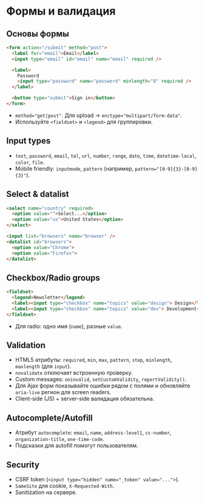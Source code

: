 # Формы и валидация

## Основы формы
```html
<form action="/submit" method="post">
  <label for="email">Email</label>
  <input type="email" id="email" name="email" required />

  <label>
    Password
    <input type="password" name="password" minlength="8" required />
  </label>

  <button type="submit">Sign in</button>
</form>
```
- `method="get|post"`. Для upload → `enctype="multipart/form-data"`.
- Используйте `<fieldset>` и `<legend>` для группировки.

## Input types
- `text`, `password`, `email`, `tel`, `url`, `number`, `range`, `date`, `time`, `datetime-local`, `color`, `file`.
- Mobile friendly: `inputmode`, `pattern` (например, `pattern="[0-9]{3}-[0-9]{3}"`).

## Select & datalist
```html
<select name="country" required>
  <option value="">Select...</option>
  <option value="us">United States</option>
</select>

<input list="browsers" name="browser" />
<datalist id="browsers">
  <option value="Chrome">
  <option value="Firefox">
</datalist>
```

## Checkbox/Radio groups
```html
<fieldset>
  <legend>Newsletter</legend>
  <label><input type="checkbox" name="topics" value="design"> Design</label>
  <label><input type="checkbox" name="topics" value="dev"> Development</label>
</fieldset>
```
- Для radio: одно имя (`name`), разные `value`.

## Validation
- HTML5 атрибуты: `required`, `min`, `max`, `pattern`, `step`, `minlength`, `maxlength` (для `input`).
- `novalidate` отключает встроенную проверку.
- Custom messages: `oninvalid`, `setCustomValidity`, `reportValidity()`.
- Для Ajax форм показывайте ошибки рядом с полями и обновляйте `aria-live` регион для screen readers.
- Client-side (JS) + server-side валидация обязательна.

## Autocomplete/Autofill
- Атрибут `autocomplete`: `email`, `name`, `address-level1`, `cc-number`, `organization-title`, `one-time-code`.
- Подсказки для autofill помогут пользователям.

## Security
- CSRF token (`<input type="hidden" name="_token" value="...">`).
- `SameSite` для cookie, `X-Requested-With`.
- Sanitization на сервере.

